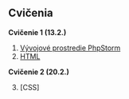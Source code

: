 ## Cvičenia

 **Cvičenie 1 (13.2.)**

1. [Vývojové prostredie PhpStorm](1-c/vyvojove-prostredie-phpstorm)
2. [HTML](1-c/html)

 **Cvičenie 2 (20.2.)**

3. [CSS]
